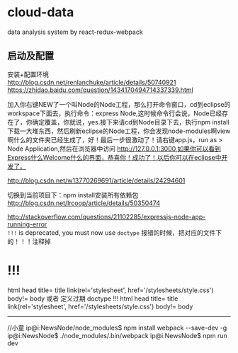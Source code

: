 # cloud-data
data analysis system by react-redux-webpack


## 启动及配置
安装+配置环境  
http://blog.csdn.net/renlanchuke/article/details/50740921  
https://zhidao.baidu.com/question/1434170494714337339.html  


加入你右键NEW了一个叫Node的Node工程，那么打开命令窗口，cd到eclipse的workspace下面去，执行命令：express Node,这时候命令行会说，Node已经存在了，你确定覆盖，你就说，yes.接下来请cd到Node目录下去，执行npm install下载一大堆东西，然后刷新eclipse的Node工程，你会发现node-modules啊view啊什么的文件夹已经生成了，好！最后一步很激动了！请右键app.js，run as  > Node Application,然后在浏览器中访问 http://127.0.0.1:3000,如果你可以看到Express什么Welcome什么的界面，恭喜你！成功了！以后你可以在eclipse中开发了。

http://blog.csdn.net/w13770269691/article/details/24294601


切换到当前项目下：npm install安装所有依赖包  
http://blog.csdn.net/lrcoop/article/details/50350474


http://stackoverflow.com/questions/21102285/expressjs-node-app-running-error  
`!!!` is deprecated, you must now use `doctype`
报错的时候，把对应的文件下的！！！注释掉
# !!!
html
  head
    title= title
    link(rel='stylesheet', href='/stylesheets/style.css')
  body!= body
或者 定义过期
doctype !!!
html
  head
    title= title
    link(rel='stylesheet', href='/stylesheets/style.css')
  body!= body

---------------------------------------
//小童
ip@i:NewsNode/node_modules$ npm install webpack --save-dev -g
ip@i:NewsNode$   ./node_modules/.bin/webpack
ip@i:NewsNode$ npm run dev






